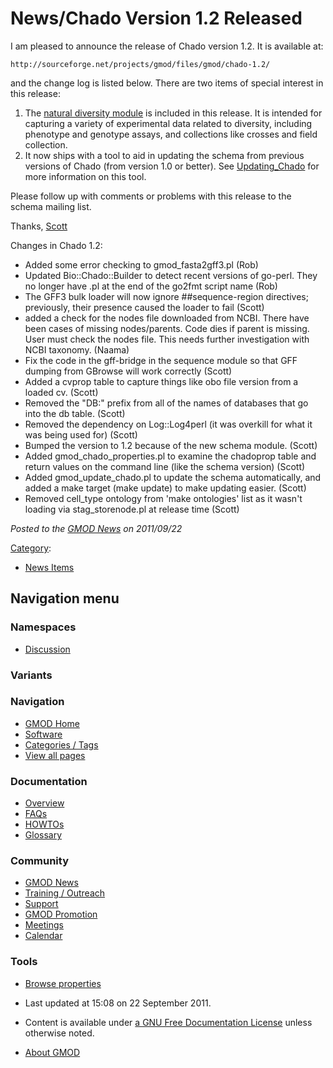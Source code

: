 



<span id="top"></span>




# <span dir="auto">News/Chado Version 1.2 Released</span>









I am pleased to announce the release of Chado version 1.2. It is
available at:

    http://sourceforge.net/projects/gmod/files/gmod/chado-1.2/

and the change log is listed below. There are two items of special
interest in this release:

1.  The [natural diversity
    module](../Chado_Natural_Diversity_Module.1 "Chado Natural Diversity Module")
    is included in this release. It is intended for capturing a variety
    of experimental data related to diversity, including phenotype and
    genotype assays, and collections like crosses and field collection.
2.  It now ships with a tool to aid in updating the schema from previous
    versions of Chado (from version 1.0 or better). See
    [Updating_Chado](../Updating_Chado "Updating Chado") for more
    information on this tool.

Please follow up with comments or problems with this release to the
schema mailing list.

Thanks, [Scott](../User%3AScott "User%3AScott")

Changes in Chado 1.2:

- Added some error checking to gmod_fasta2gff3.pl (Rob)
- Updated Bio::Chado::Builder to detect recent versions of go-perl. They
  no longer have .pl at the end of the go2fmt script name (Rob)
- The GFF3 bulk loader will now ignore \##sequence-region directives;
  previously, their presence caused the loader to fail (Scott)
- added a check for the nodes file downloaded from NCBI. There have been
  cases of missing nodes/parents. Code dies if parent is missing. User
  must check the nodes file. This needs further investigation with NCBI
  taxonomy. (Naama)
- Fix the code in the gff-bridge in the sequence module so that GFF
  dumping from GBrowse will work correctly (Scott)
- Added a cvprop table to capture things like obo file version from a
  loaded cv. (Scott)
- Removed the "DB:" prefix from all of the names of databases that go
  into the db table. (Scott)
- Removed the dependency on Log::Log4perl (it was overkill for what it
  was being used for) (Scott)
- Bumped the version to 1.2 because of the new schema module. (Scott)
- Added gmod_chado_properties.pl to examine the chadoprop table and
  return values on the command line (like the schema version) (Scott)
- Added gmod_update_chado.pl to update the schema automatically, and
  added a make target (make update) to make updating easier. (Scott)
- Removed cell_type ontology from 'make ontologies' list as it wasn't
  loading via stag_storenode.pl at release time (Scott)

  



*Posted to the [GMOD News](../GMOD_News "GMOD News") on 2011/09/22*






[Category](../Special%3ACategories "Special%3ACategories"):

- [News Items](../Category%3ANews_Items "Category%3ANews Items")






## Navigation menu



### Namespaces


- <span id="ca-talk"><a
  href="http://gmod.org/mediawiki/index.php?title=Talk:News/Chado_Version_1.2_Released&amp;action=edit&amp;redlink=1"
  accesskey="t"
  title="Discussion about the content page [t]">Discussion</a></span>


### 

### Variants[](#)








<a href="../Main_Page"
style="background-image: url(../../images/GMOD-cogs.png);"
title="Visit the main page"></a>


### Navigation



- <span id="n-GMOD-Home">[GMOD Home](../Main_Page)</span>
- <span id="n-Software">[Software](../GMOD_Components)</span>
- <span id="n-Categories-.2F-Tags">[Categories /
  Tags](../Categories)</span>
- <span id="n-View-all-pages">[View all
  pages](../Special:AllPages)</span>




### Documentation



- <span id="n-Overview">[Overview](../Overview)</span>
- <span id="n-FAQs">[FAQs](../Category%3AFAQ)</span>
- <span id="n-HOWTOs">[HOWTOs](../Category%3AHOWTO)</span>
- <span id="n-Glossary">[Glossary](../Glossary)</span>




### Community



- <span id="n-GMOD-News">[GMOD News](../GMOD_News)</span>
- <span id="n-Training-.2F-Outreach">[Training /
  Outreach](../Training_and_Outreach)</span>
- <span id="n-Support">[Support](../Support)</span>
- <span id="n-GMOD-Promotion">[GMOD Promotion](../GMOD_Promotion)</span>
- <span id="n-Meetings">[Meetings](../Meetings)</span>
- <span id="n-Calendar">[Calendar](../Calendar)</span>




### Tools

- <span id="t-smwbrowselink"><a href="../Special%3ABrowse/News-2FChado_Version_1.2_Released"
  rel="smw-browse">Browse properties</a></span>



- <span id="footer-info-lastmod">Last updated at 15:08 on 22 September
  2011.</span>
<!-- - <span id="footer-info-viewcount">6,914 page views.</span> -->
- <span id="footer-info-copyright">Content is available under
  <a href="http://www.gnu.org/licenses/fdl-1.3.html" class="external"
  rel="nofollow">a GNU Free Documentation License</a> unless otherwise
  noted.</span>

<!-- -->

- <span id="footer-places-about">[About
  GMOD](../GMOD%3AAbout "GMOD%3AAbout")</span>

<!-- -->




